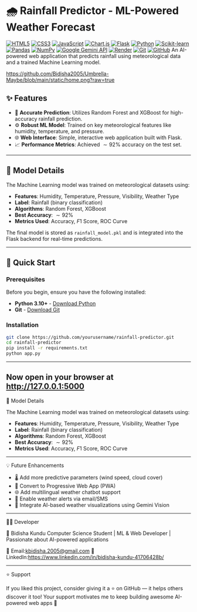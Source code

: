 
# 🌧️ Rainfall Predictor - ML-Powered Weather Forecast
[![HTML5](https://img.shields.io/badge/HTML5-E34F26?style=flat-square&logo=html5&logoColor=white)](https://developer.mozilla.org/en-US/docs/Web/HTML)
[![CSS3](https://img.shields.io/badge/CSS3-1572B6?style=flat-square&logo=css3&logoColor=white)](https://developer.mozilla.org/en-US/docs/Web/CSS)
[![JavaScript](https://img.shields.io/badge/JavaScript-F7DF1E?style=flat-square&logo=javascript&logoColor=black)](https://developer.mozilla.org/en-US/docs/Web/JavaScript)
[![Chart.js](https://img.shields.io/badge/Chart.js-FF6384?style=flat-square&logo=chartdotjs&logoColor=white)](https://www.chartjs.org/)
[![Flask](https://img.shields.io/badge/Flask-000000?style=flat-square&logo=flask&logoColor=white)](https://flask.palletsprojects.com/)
[![Python](https://img.shields.io/badge/Python-3776AB?style=flat-square&logo=python&logoColor=white)](https://www.python.org/)
[![Scikit-learn](https://img.shields.io/badge/scikit--learn-F7931E?style=flat-square&logo=scikit-learn&logoColor=white)](https://scikit-learn.org/)
[![Pandas](https://img.shields.io/badge/Pandas-150458?style=flat-square&logo=pandas&logoColor=white)](https://pandas.pydata.org/)
[![NumPy](https://img.shields.io/badge/NumPy-013243?style=flat-square&logo=numpy&logoColor=white)](https://numpy.org/)
[![Google Gemini API](https://img.shields.io/badge/Google_Gemini-FF6800?style=flat-square&logo=google&logoColor=white)](https://ai.google.dev/models/gemini)
[![Render](https://img.shields.io/badge/Render-46E3B7?style=flat-square&logo=render&logoColor=white)](https://render.com/)
[![Git](https://img.shields.io/badge/Git-F05032?style=flat-square&logo=git&logoColor=white)](https://git-scm.com/)
[![GitHub](https://img.shields.io/badge/GitHub-181717?style=flat-square&logo=github&logoColor=white)](https://github.com/)
An AI-powered web application that predicts rainfall using meteorological data and a trained Machine Learning model.

https://github.com/Bidisha2005/Umbrella-Maybe/blob/main/static/home.png?raw=true

## ✨ Features

- 🎯 **Accurate Prediction**: Utilizes Random Forest and XGBoost for high-accuracy rainfall prediction.
- ⚙️ **Robust ML Model**: Trained on key meteorological features like humidity, temperature, and pressure.
- 🌐 **Web Interface**: Simple, interactive web application built with Flask.
- 📈 **Performance Metrics**: Achieved $\sim 92\%$ accuracy on the test set.

---

## 🔮 Model Details

The Machine Learning model was trained on meteorological datasets using:
- **Features**: Humidity, Temperature, Pressure, Visibility, Weather Type
- **Label**: Rainfall (binary classification)
- **Algorithms**: Random Forest, XGBoost
- **Best Accuracy**: $\sim 92\%$
- **Metrics Used**: Accuracy, $F1$ Score, ROC Curve

The final model is stored as `rainfall_model.pkl` and is integrated into the Flask backend for real-time predictions.

---

## 🚀 Quick Start

### Prerequisites

Before you begin, ensure you have the following installed:

- **Python 3.10+** - [Download Python](https://www.python.org/downloads/)
- **Git** - [Download Git](https://git-scm.com/)

### Installation

```bash
git clone https://github.com/yourusername/rainfall-predictor.git
cd rainfall-predictor
pip install -r requirements.txt
python app.py
```
---
Now open in your browser at http://127.0.0.1:5000
---

🔮 Model Details

The Machine Learning model was trained on meteorological datasets using:
- **Features**: Humidity, Temperature, Pressure, Visibility, Weather Type
- **Label**: Rainfall (binary classification)
- **Algorithms**: Random Forest, XGBoost
- **Best Accuracy**: $\sim 92\%$
- **Metrics Used**: Accuracy, $F1$ Score, ROC Curve

---
💡 Future Enhancements

- 🌡️ Add more predictive parameters (wind speed, cloud cover)
- 📱 Convert to Progressive Web App (PWA)
- 🌐 Add multilingual weather chatbot support
- 🔔 Enable weather alerts via email/SMS
- 🌈 Integrate AI-based weather visualizations using Gemini Vision
---
🧑‍💻 Developer

👤 Bidisha Kundu
Computer Science Student | ML & Web Developer | Passionate about AI-powered applications

📧 Email:kbidisha.2005@gmail.com
💼 LinkedIn:https://www.linkedin.com/in/bidisha-kundu-41706428b/

---

⭐ Support

If you liked this project, consider giving it a ⭐ on GitHub — it helps others discover it too!
Your support motivates me to keep building awesome AI-powered web apps 🚀


